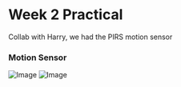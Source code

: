 # Week 2 Practical

Collab with Harry, we had the PIRS motion sensor

### Motion Sensor

![Image](https://github.com/moritzsalla/cci-physcomp-homework/blob/master/week-2/motion-sensor-1.jpeg)
![Image](https://github.com/moritzsalla/cci-physcomp-homework/blob/master/week-2/motion-sensor-2.jpeg)
